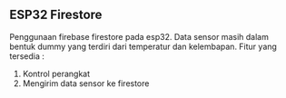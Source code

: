 ## ESP32 Firestore
Penggunaan firebase firestore pada esp32. Data sensor masih dalam bentuk dummy yang terdiri dari temperatur dan kelembapan. Fitur yang tersedia :
1. Kontrol perangkat
2. Mengirim data sensor ke firestore
